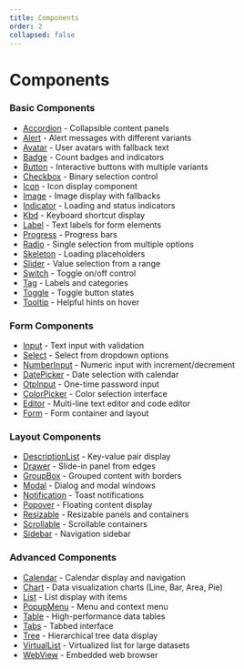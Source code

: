 ```yaml
---
title: Components
order: 2
collapsed: false
---
```


# Components

### Basic Components

- [Accordion](accordion) - Collapsible content panels
- [Alert](alert) - Alert messages with different variants
- [Avatar](avatar) - User avatars with fallback text
- [Badge](badge) - Count badges and indicators
- [Button](button) - Interactive buttons with multiple variants
- [Checkbox](checkbox) - Binary selection control
- [Icon](icon) - Icon display component
- [Image](image) - Image display with fallbacks
- [Indicator](indicator) - Loading and status indicators
- [Kbd](kbd) - Keyboard shortcut display
- [Label](label) - Text labels for form elements
- [Progress](progress) - Progress bars
- [Radio](radio) - Single selection from multiple options
- [Skeleton](skeleton) - Loading placeholders
- [Slider](slider) - Value selection from a range
- [Switch](switch) - Toggle on/off control
- [Tag](tag) - Labels and categories
- [Toggle](toggle) - Toggle button states
- [Tooltip](tooltip) - Helpful hints on hover

### Form Components

- [Input](input) - Text input with validation
- [Select](select) - Select from dropdown options
- [NumberInput](number-input) - Numeric input with increment/decrement
- [DatePicker](date-picker) - Date selection with calendar
- [OtpInput](otp-input) - One-time password input
- [ColorPicker](color-picker) - Color selection interface
- [Editor](editor) - Multi-line text editor and code editor
- [Form](form) - Form container and layout

### Layout Components

- [DescriptionList](description-list) - Key-value pair display
- [Drawer](drawer) - Slide-in panel from edges
- [GroupBox](group-box) - Grouped content with borders
- [Modal](modal) - Dialog and modal windows
- [Notification](notification) - Toast notifications
- [Popover](popover) - Floating content display
- [Resizable](resizable) - Resizable panels and containers
- [Scrollable](scrollable) - Scrollable containers
- [Sidebar](sidebar) - Navigation sidebar

### Advanced Components

- [Calendar](calendar) - Calendar display and navigation
- [Chart](chart) - Data visualization charts (Line, Bar, Area, Pie)
- [List](list) - List display with items
- [PopupMenu](popup_menu) - Menu and context menu
- [Table](table) - High-performance data tables
- [Tabs](tabs) - Tabbed interface
- [Tree](tree) - Hierarchical tree data display
- [VirtualList](virtual-list) - Virtualized list for large datasets
- [WebView](webview) - Embedded web browser
